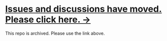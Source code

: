 # [Issues and discussions have moved. Please click here. &rarr;](https://github.com/orgs/videovillage/discussions)

This repo is archived. Please use the link above.
